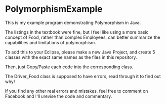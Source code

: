 # PolymorphismExample
This is my example program demonstrating Polymorphism in Java.



The listings in the textbook were fine, but I feel like using a more basic concept of Food, rather than complex Employees, can better summarize the capabilities and limitations of polymorphism.

To add this to your Eclipse, please make a new Java Project, and create 5 classes with the exact same names as the files in this repository.



Then, just Copy/Paste each code into the corresponding class.



The Driver_Food class is supposed to have errors, read through it to find out why!





If you find any other real errors and mistakes, feel free to comment on Facebook and I'll urevise the code and commentary.

